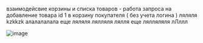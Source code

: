 взаимодейсвие корзины и списка товаров - работа запроса на добавление товара id 1 в корзину покупателя ( без учета логина )
ляляля
kzkkzk алалалалала
еще ляляля
лялляля
лялля
еще лялляляля
лЛллл

![image](https://github.com/polinkasosiska/jstore_microservice/assets/74186092/09f4012b-6e9b-46ad-bda3-b40371aab9da)
